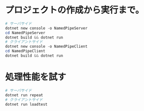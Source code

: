﻿# プロジェクトの作成から実行まで。
```powershell
# サーバサイド
dotnet new console -o NamedPipeServer
cd NamedPipeServer
dotnet build && dotnet run
# クライアントサイド
dotnet new console -o NamedPipeClient
cd NamedPipeClient
dotnet build && dotnet run
```

# 処理性能を試す
```powershell
# サーバサイド
dotnet run repeat
# クライアントサイド
dotnet run loadtest
```
